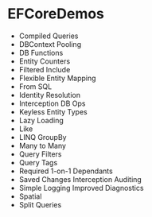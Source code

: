 # EFCoreDemos

* Compiled Queries
* DBContext Pooling
* DB Functions
* Entity Counters
* Filtered Include
* Flexible Entity Mapping
* From SQL
* Identity Resolution
* Interception DB Ops
* Keyless Entity Types
* Lazy Loading
* Like
* LINQ GroupBy
* Many to Many
* Query Filters
* Query Tags
* Required 1-on-1 Dependants
* Saved Changes Interception Auditing
* Simple Logging Improved Diagnostics
* Spatial
* Split Queries